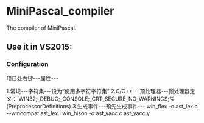 # MiniPascal_compiler
The compiler of MiniPascal.

## Use it in VS2015:
### Configuration
项目处右键---属性---

1.常规---字符集---设为“使用多字符字符集”
2.C/C++---预处理器---预处理器定义：
  WIN32;_DEBUG;_CONSOLE;_CRT_SECURE_NO_WARNINGS;%(PreprocessorDefinitions)
3.生成事件---预先生成事件---
  win_flex -o ast_lex.c --wincompat ast_lex.l
  win_bison -o ast_yacc.c ast_yacc.y
